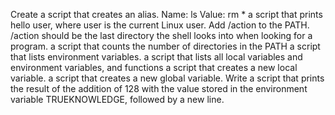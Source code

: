 Create a script that creates an alias.
Name: ls
Value: rm *
a script that prints hello user, where user is the current Linux user.
Add /action to the PATH. /action should be the last directory the shell looks into when looking for a program.
a script that counts the number of directories in the PATH
a script that lists environment variables.
a script that lists all local variables and environment variables, and functions
a script that creates a new local variable.
a script that creates a new global variable.
Write a script that prints the result of the addition of 128 with the value stored in the environment variable TRUEKNOWLEDGE, followed by a new line.
